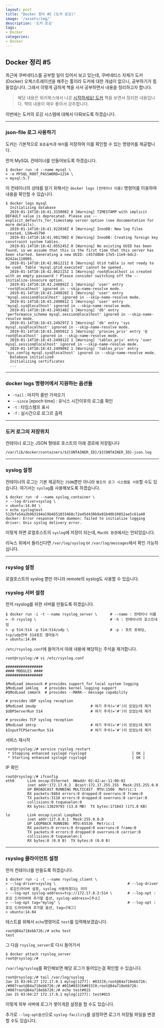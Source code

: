 ```yaml
---
layout: post
title: "Docker 정리 #5 (도커 로깅)"
image: '/assets/img/'
description: '도커 로깅'
tags:
- Docker
categories:
- Docker
---
```


## Docker 정리 #5

최근에 쿠버네티스를 공부할 일이 있어서 보고 있는데, 쿠버네티스 자체가 도커(Docker) 오케스트레이션을 해주는 툴이라 도커에 대한 개념이 없으니, 
공부하기가 힘들었습니다. 그래서 이렇게 급하게 책을 사서 공부하면서 내용을 정리하고자 합니다.

> 해당 내용은 위키북스에서 나온 [시작하세요! 도커](https://book.naver.com/bookdb/book_detail.nhn?bid=11884948) 책을 보면서
정리한 내용입니다. 책의 내용이 매우 좋아서 강추합니다.

이번에는 도커의 로깅 시스템에 대해서 다뤄보도록 하겠습니다.

---

### json-file 로그 사용하기

도커는 기본적으로 `표준출력`과 `에러`를 저장하여 이를 확인할 수 있는 명령어를 제공합니다.

먼저 MySQL 컨테이너를 만들어보도록 하겠습니다.

```
$ docker run -d --name mysql \
> -e MYSQL_ROOT_PASSWORD=1234 \
> mysql:5.7
```

이 컨테이너의 상태를 알기 위해서는 `docker logs [컨테이너 이름]` 명령어를 이용하여 내용을 확인할 수 있습니다.

```
$ docker logs mysql
  Initializing database
  2019-01-14T10:18:41.333808Z 0 [Warning] TIMESTAMP with implicit DEFAULT value is deprecated. Please use --explicit_defaults_for_timestamp server option (see documentation for more details).
  2019-01-14T10:18:41.922038Z 0 [Warning] InnoDB: New log files created, LSN=45790
  2019-01-14T10:18:41.981700Z 0 [Warning] InnoDB: Creating foreign key constraint system tables.
  2019-01-14T10:18:42.055245Z 0 [Warning] No existing UUID has been found, so we assume that this is the first time that this server has been started. Generating a new UUID: c457d8b0-17e5-11e9-bdc2-0242ac110005.
  2019-01-14T10:18:42.061221Z 0 [Warning] Gtid table is not ready to be used. Table 'mysql.gtid_executed' cannot be opened.
  2019-01-14T10:18:42.062115Z 1 [Warning] root@localhost is created with an empty password ! Please consider switching off the --initialize-insecure option.
  2019-01-14T10:18:43.248892Z 1 [Warning] 'user' entry 'root@localhost' ignored in --skip-name-resolve mode.
  2019-01-14T10:18:43.249020Z 1 [Warning] 'user' entry 'mysql.session@localhost' ignored in --skip-name-resolve mode.
  2019-01-14T10:18:43.249081Z 1 [Warning] 'user' entry 'mysql.sys@localhost' ignored in --skip-name-resolve mode.
  2019-01-14T10:18:43.249148Z 1 [Warning] 'db' entry 'performance_schema mysql.session@localhost' ignored in --skip-name-resolve mode.
  2019-01-14T10:18:43.249297Z 1 [Warning] 'db' entry 'sys mysql.sys@localhost' ignored in --skip-name-resolve mode.
  2019-01-14T10:18:43.249501Z 1 [Warning] 'proxies_priv' entry '@ root@localhost' ignored in --skip-name-resolve mode.
  2019-01-14T10:18:43.249812Z 1 [Warning] 'tables_priv' entry 'user mysql.session@localhost' ignored in --skip-name-resolve mode.
  2019-01-14T10:18:43.249909Z 1 [Warning] 'tables_priv' entry 'sys_config mysql.sys@localhost' ignored in --skip-name-resolve mode.
  Database initialized
  Initializing certificates
  ...
```

---

### docker logs 명령어에서 지원하는 옵션들

- `-tail` : 마지막 줄만 가져오기
- `--since` [epoch time] : 유닉스 시간이후의 로그를 확인
- `-t` : 타임스탬프 표시
- `-f` : 실시간으로 로그르 출력 

---

### 도커 로그의 저장위치

컨테이너 로그는 JSON 형태로 호스트의 아래 경로에 저장됩니다

```
/var/lib/docker/containers/${CONTAINER_ID}/${CONTAINER_ID}-json.log
```

---

### syslog 설정

컨테이너의 로그는 기본 제공하는 `JSON`뿐만 아니라 `별도의 로그 시스템을 사용`할 수도 있습니다. 여기서는 `syslog`를 사용해보도록 하겠습니다.

```
$ docker run -d --name syslog_container \
> --log-driver=syslog \
> ubuntu:14.04 \
> echo syslogtest
512bfa54a2b963194a19b4651033468c72e45d430b9a91b40b10852ae5c61a40
docker: Error response from daemon: failed to initialize logging driver: Unix syslog delivery error.
```

이렇게 하면 로컬호스트의 `syslog`에 저장이 되는데, `MacOS 환경`에서는 안되었습니다.

리눅스 위에서 돌리신다면 `/var/log/syslog` or `/var/log/messages`에서 확인 가능하십니다.

---

### rsyslog 설정

로컬호스트의 syslog 뿐만 아니라 remote의 syslog도 사용할 수 있습니다.

### rsyslog 서버 설정

먼저 rsyslog를 위한 서버를 만들도록 하겠습니다.

```
$ docker run -i -t --name rsyslog_server \      # --name : 컨테이너 이름
> -h rsyslog \                                  # -h : 컨테이너의 호스트네임
> -p 514:514 -p 514:514/udp \                   # -p : 포트 포워딩, tcp/udp전부 514포트 열어놓기
> ubuntu:14.04
```

`/etc/rsyslog.conf`에 들어가서 아래 내용에 해당하는 주석을 제거합니다.

```
root@rsyslog:/# vi /etc/rsyslog.conf

#################
#### MODULES ####
#################

$ModLoad imuxsock # provides support for local system logging
$ModLoad imklog   # provides kernel logging support
#$ModLoad immark  # provides --MARK-- message capability

# provides UDP syslog reception
$ModLoad imudp                         # 여기 주석(='#')이 있었는데 제거
$UDPServerRun 514                      # 여기 주석(='#')이 있었는데 제거

# provides TCP syslog reception
$ModLoad imtcp                         # 여기 주석(='#')이 있었는데 제거
$InputTCPServerRun 514                 # 여기 주석(='#')이 있었는데 제거
```

서비스 재시작

```
root@rsyslog:/# service rsyslog restart
 * Stopping enhanced syslogd rsyslogd                     [ OK ]
 * Starting enhanced syslogd rsyslogd                     [ OK ]
```

IP 확인

```
root@rsyslog:/# ifconfig
eth0      Link encap:Ethernet  HWaddr 02:42:ac:11:00:02
          inet addr:172.17.0.2  Bcast:172.17.255.255  Mask:255.255.0.0
          UP BROADCAST RUNNING MULTICAST  MTU:1500  Metric:1
          RX packets:9464 errors:0 dropped:0 overruns:0 frame:0
          TX packets:3110 errors:0 dropped:0 overruns:0 carrier:0
          collisions:0 txqueuelen:0
          RX bytes:13829793 (13.8 MB)  TX bytes:171843 (171.8 KB)

lo        Link encap:Local Loopback
          inet addr:127.0.0.1  Mask:255.0.0.0
          UP LOOPBACK RUNNING  MTU:65536  Metric:1
          RX packets:0 errors:0 dropped:0 overruns:0 frame:0
          TX packets:0 errors:0 dropped:0 overruns:0 carrier:0
          collisions:0 txqueuelen:1
          RX bytes:0 (0.0 B)  TX bytes:0 (0.0 B)
```

---

### rsyslog 클라이언트 설정

먼저 컨테이너를 만들도록 하겠습니다. 

```
$ docker run -i -t --name rsyslog_client \
> --log-driver=syslog \                                 # --log-driver : 로깅드라이버 설정, syslog 사용하겠다는 의미
> --log-opt syslog-address=tcp://172.17.0.2:514 \       # --log-opt : 로깅 드라이버에 추가할 옵션, syslog-address=[주소]
> --log-opt tag="mylog" \                               # --log-opt : 로깅 드라이버에 추가할 옵션, tag=[태그]   
> ubuntu:14.04
```

테스트를 위해서 `echo`명령어로 `test`를 입력해보겠습니다. 

```
root@84a718ebb726:/# echo test
test
```

그 다음 `rsyslog_server`로 다시 들어가서

```
$ docker attach rsyslog_server
root@rsyslog:/#
```

`/var/log/syslog`를 확인해보면 해당 로그가 들어있는걸 확인할 수 있습니다.

```
root@rsyslog:/# tail /var/log/syslog
Jan 15 03:04:27 172.17.0.1 mylog[1277]: #033]0;root@84a718ebb726: /#007root@84a718ebb726:/# #015#033[K#033]0;root@84a718ebb726: /#007root@84a718ebb726:/# echo test#015
Jan 15 03:04:27 172.17.0.1 mylog[1277]: test#015
```

이렇게 외부 서버에 로그가 쌓이게끔 설정을 할 수도 있습니다.

추가로 `--log-opt옵션`으로 `syslog-facility`를 설정하면 로그가 저장될 파일을 변경할 수도 있습니다.
